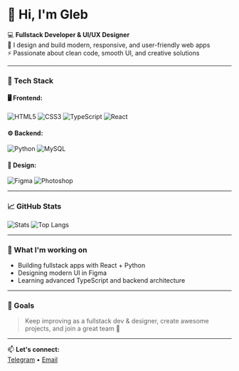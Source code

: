 # 👋 Hi, I'm Gleb

💻 **Fullstack Developer & UI/UX Designer**  
🎨 I design and build modern, responsive, and user-friendly web apps  
⚡ Passionate about clean code, smooth UI, and creative solutions

---

### 🧠 Tech Stack
#### 🖥 Frontend:
![HTML5](https://img.shields.io/badge/HTML5-E34F26?style=for-the-badge&logo=html5&logoColor=white)
![CSS3](https://img.shields.io/badge/CSS3-1572B6?style=for-the-badge&logo=css3&logoColor=white)
![TypeScript](https://img.shields.io/badge/TypeScript-3178C6?style=for-the-badge&logo=typescript&logoColor=white)
![React](https://img.shields.io/badge/React-20232A?style=for-the-badge&logo=react&logoColor=61DAFB)

#### ⚙️ Backend:
![Python](https://img.shields.io/badge/Python-3776AB?style=for-the-badge&logo=python&logoColor=white)
![MySQL](https://img.shields.io/badge/MySQL-005C84?style=for-the-badge&logo=mysql&logoColor=white)

#### 🎨 Design:
![Figma](https://img.shields.io/badge/Figma-F24E1E?style=for-the-badge&logo=figma&logoColor=white)
![Photoshop](https://img.shields.io/badge/Photoshop-31A8FF?style=for-the-badge&logo=adobephotoshop&logoColor=white)

---

### 📈 GitHub Stats
![Stats](https://github-readme-stats.vercel.app/api?username=ТВОЙ_НИК&show_icons=true&theme=tokyonight)
![Top Langs](https://github-readme-stats.vercel.app/api/top-langs/?username=ТВОЙ_НИК&layout=compact&theme=tokyonight)

---

### 🚀 What I'm working on
- Building fullstack apps with React + Python  
- Designing modern UI in Figma  
- Learning advanced TypeScript and backend architecture  

---

### 🎯 Goals
> Keep improving as a fullstack dev & designer, create awesome projects, and join a great team 💪

---

📫 **Let's connect:**  
[Telegram](https://t.me/ТВОЙ_ТГ) • [Email](mailto:your@email.com)
